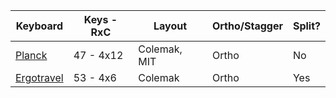 | Keyboard     | Keys - RxC | Layout | Ortho/Stagger | Split?
|--------------|-----------|------------|------------|------------|
| [Planck](https://github.com/gibbyfree/keyboards/tree/master/planck) | 47 - 4x12 | Colemak, MIT | Ortho | No
| [Ergotravel](https://github.com/gibbyfree/keyboards/tree/master/ergotravel)     | 53 - 4x6   | Colemak       | Ortho | Yes